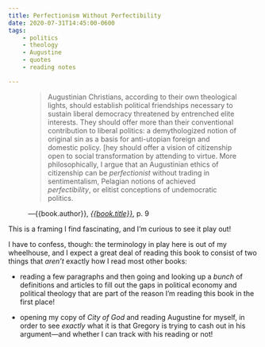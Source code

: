 ```yaml
---
title: Perfectionism Without Perfectibility
date: 2020-07-31T14:45:00-0600
tags:
    - politics
    - theology
    - Augustine
    - quotes
    - reading notes

---
```


<figure class="quotation">

> Augustinian Christians, according to their own theological lights, should establish political friendships necessary to sustain liberal democracy threatened by entrenched elite interests. They should offer more than their conventional contribution to liberal politics: a demythologized notion of original sin as a basis for anti-utopian foreign and domestic policy. [hey should offer a vision of citizenship open to social transformation by attending to virtue. More philosophically, I argue that an Augustinian ethics of citizenship can be *perfectionist* without trading in sentimentalism, Pelagian notions of achieved *perfectibility*, or elitist conceptions of undemocratic politics.

<figcaption>—{{book.author}}, <a href='{{book.link}}'><cite>{{book.title}}</cite></a>, p. 9</figcaption>

</figure>

This is a framing I find fascinating, and I’m curious to see it play out!

I have to confess, though: the terminology in play here is out of my wheelhouse, and I expect a great deal of reading this book to consist of two things that *aren’t* exactly how I read most other books:

- reading a few paragraphs and then going and looking up a *bunch* of definitions and articles to fill out the gaps in political economy and political theology that are part of the reason I’m reading this book in the first place!

- opening my copy of <cite>City of God</cite> and reading Augustine for myself, in order to see *exactly* what it is that Gregory is trying to cash out in his argument—and whether I can track with his reading or not!
